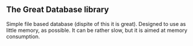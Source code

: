 ## The Great Database library
Simple file based database (dispite of this it is great). 
Designed to use as little memory, as possible.
It can be rather slow, but it is aimed at memory consumption.
